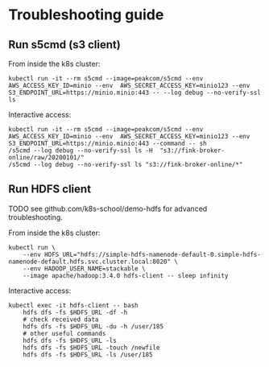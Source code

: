 # Troubleshooting guide

## Run s5cmd (s3 client)

From inside the k8s cluster:

```shell
kubectl run -it --rm s5cmd --image=peakcom/s5cmd --env AWS_ACCESS_KEY_ID=minio --env  AWS_SECRET_ACCESS_KEY=minio123 --env S3_ENDPOINT_URL=https://minio.minio:443 -- --log debug --no-verify-ssl ls
```

Interactive access:
```shell
kubectl run -it --rm s5cmd --image=peakcom/s5cmd --env AWS_ACCESS_KEY_ID=minio --env  AWS_SECRET_ACCESS_KEY=minio123 --env S3_ENDPOINT_URL=https://minio.minio:443 --command -- sh
/s5cmd --log debug --no-verify-ssl ls -H  "s3://fink-broker-online/raw/20200101/"
/s5cmd --log debug --no-verify-ssl ls "s3://fink-broker-online/*"
```

## Run HDFS client

TODO see github.com/k8s-school/demo-hdfs for advanced troubleshooting.


From inside the k8s cluster:

```shell
kubectl run \
    --env HDFS_URL="hdfs://simple-hdfs-namenode-default-0.simple-hdfs-namenode-default.hdfs.svc.cluster.local:8020" \
    --env HADOOP_USER_NAME=stackable \
    --image apache/hadoop:3.4.0 hdfs-client -- sleep infinity
```

Interactive access:
```shell
kubectl exec -it hdfs-client -- bash
    hdfs dfs -fs $HDFS_URL -df -h
    # check received data
    hdfs dfs -fs $HDFS_URL -du -h /user/185
    # other useful commands
    hdfs dfs -fs $HDFS_URL -ls
    hdfs dfs -fs $HDFS_URL -touch /newfile
    hdfs dfs -fs $HDFS_URL -ls /user/185

```